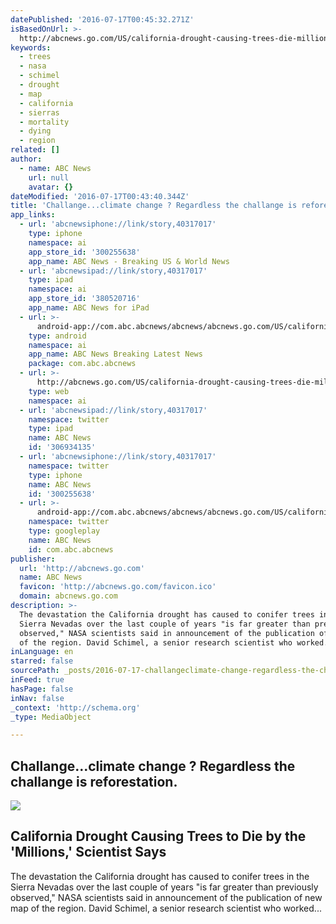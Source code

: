 ```yaml
---
datePublished: '2016-07-17T00:45:32.271Z'
isBasedOnUrl: >-
  http://abcnews.go.com/US/california-drought-causing-trees-die-millions-scientist/story?id=40317017
keywords:
  - trees
  - nasa
  - schimel
  - drought
  - map
  - california
  - sierras
  - mortality
  - dying
  - region
related: []
author:
  - name: ABC News
    url: null
    avatar: {}
dateModified: '2016-07-17T00:43:40.344Z'
title: 'Challange...climate change ? Regardless the challange is reforestation. '
app_links:
  - url: 'abcnewsiphone://link/story,40317017'
    type: iphone
    namespace: ai
    app_store_id: '300255638'
    app_name: ABC News - Breaking US & World News
  - url: 'abcnewsipad://link/story,40317017'
    type: ipad
    namespace: ai
    app_store_id: '380520716'
    app_name: ABC News for iPad
  - url: >-
      android-app://com.abc.abcnews/abcnews/abcnews.go.com/US/california-drought-causing-trees-die-millions-scientist/story?id=40317017
    type: android
    namespace: ai
    app_name: ABC News Breaking Latest News
    package: com.abc.abcnews
  - url: >-
      http://abcnews.go.com/US/california-drought-causing-trees-die-millions-scientist/story?id=40317017
    type: web
    namespace: ai
  - url: 'abcnewsipad://link/story,40317017'
    namespace: twitter
    type: ipad
    name: ABC News
    id: '306934135'
  - url: 'abcnewsiphone://link/story,40317017'
    namespace: twitter
    type: iphone
    name: ABC News
    id: '300255638'
  - url: >-
      android-app://com.abc.abcnews/abcnews/abcnews.go.com/US/california-drought-causing-trees-die-millions-scientist/story?id=40317017
    namespace: twitter
    type: googleplay
    name: ABC News
    id: com.abc.abcnews
publisher:
  url: 'http://abcnews.go.com'
  name: ABC News
  favicon: 'http://abcnews.go.com/favicon.ico'
  domain: abcnews.go.com
description: >-
  The devastation the California drought has caused to conifer trees in the
  Sierra Nevadas over the last couple of years "is far greater than previously
  observed," NASA scientists said in announcement of the publication of new map
  of the region. David Schimel, a senior research scientist who worked...
inLanguage: en
starred: false
sourcePath: _posts/2016-07-17-challangeclimate-change-regardless-the-challange-is-ref.md
inFeed: true
hasPage: false
inNav: false
_context: 'http://schema.org'
_type: MediaObject

---
```

## Challange...climate change ? Regardless the challange is reforestation. 

<article style=""><img src="https://s3-us-west-2.amazonaws.com/the-grid-img/p/924580e502a0dfff04f6518c95d362543aea1b22.jpg" /><h1>California Drought Causing Trees to Die by the 'Millions,' Scientist Says</h1><p>The devastation the California drought has caused to conifer trees in the Sierra Nevadas over the last couple of years "is far greater than previously observed," NASA scientists said in announcement of the publication of new map of the region. David Schimel, a senior research scientist who worked...</p></article>